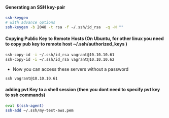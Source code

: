 #### Generating an SSH key-pair
```bash
ssh-keygen
# with advance options 
ssh-keygen -b 2048 -t rsa -f ~/.ssh/id_rsa  -q -N ""
```

#### Copying Public Key to Remote Hosts (On Ubuntu, for other linux you need to copy pub key to remote host ~/.ssh/authorized_keys )
```bash
ssh-copy-id -i ~/.ssh/id_rsa vagrant@10.10.10.61
ssh-copy-id -i ~/.ssh/id_rsa vagrant@10.10.10.62
```
* Now you can access these servers without a password
```
ssh vagrant@10.10.10.61
```

#### adding pvt Key to a shell session (then you dont need to specify pvt key to ssh commands)
```bash
eval $(ssh-agent)
ssh-add ~/.ssh/my-test-aws.pem
```

